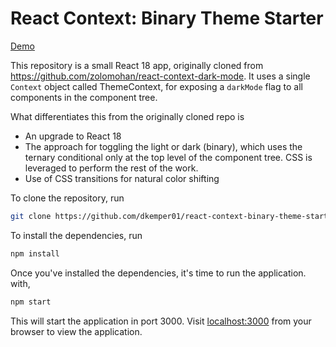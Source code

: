 # React Context: Binary Theme Starter

[Demo](https://d3csj2qyo9e6ux.cloudfront.net/)


This repository is a small React 18 app, originally cloned from https://github.com/zolomohan/react-context-dark-mode. It uses a single `Context` object called ThemeContext, for exposing a `darkMode` flag to all components in the component tree.  

What differentiates this from the originally cloned repo is 
- An upgrade to React 18
- The approach for toggling the light or dark (binary), which uses the ternary conditional only at the top level of the component tree. CSS is leveraged to perform the rest of the work.
- Use of CSS transitions for natural color shifting

To clone the repository, run

```bash
git clone https://github.com/dkemper01/react-context-binary-theme-starter.git
```

To install the dependencies, run

```bash
npm install
```

Once you've installed the dependencies, it's time to run the application. with,

```bash
npm start
```

This will start the application in port 3000. Visit [localhost:3000](https://localhost:3000) from your browser to view the application.

